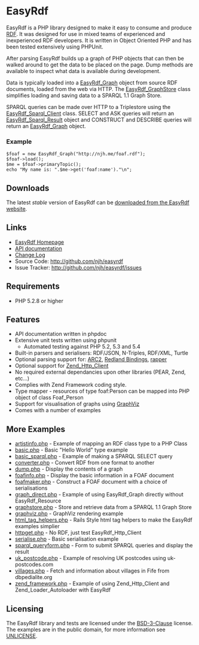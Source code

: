 EasyRdf
=======
EasyRdf is a PHP library designed to make it easy to consume and produce [RDF].
It was designed for use in mixed teams of experienced and inexperienced RDF
developers. It is written in Object Oriented PHP and has been tested
extensively using PHPUnit.

After parsing EasyRdf builds up a graph of PHP objects that can then be walked
around to get the data to be placed on the page. Dump methods are available to
inspect what data is available during development.

Data is typically loaded into a [EasyRdf_Graph] object from source RDF
documents, loaded from the web via HTTP. The [EasyRdf_GraphStore] class
simplifies loading and saving data to a SPARQL 1.1 Graph Store.

SPARQL queries can be made over HTTP to a Triplestore using the
[EasyRdf_Sparql_Client] class. SELECT and ASK queries will return an
[EasyRdf_Sparql_Result] object and CONSTRUCT and DESCRIBE queries will return
an [EasyRdf_Graph] object.

### Example ###

    $foaf = new EasyRdf_Graph("http://njh.me/foaf.rdf");
    $foaf->load();
    $me = $foaf->primaryTopic();
    echo "My name is: ".$me->get('foaf:name')."\n";


Downloads
---------

The latest _stable_ version of EasyRdf can be [downloaded from the EasyRdf website].


Links
-----

* [EasyRdf Homepage](http://www.easyrdf.org/)
* [API documentation](http://www.easyrdf.org/docs/api)
* [Change Log](http://github.com/njh/easyrdf/blob/master/CHANGELOG.md)
* Source Code: <http://github.com/njh/easyrdf>
* Issue Tracker: <http://github.com/njh/easyrdf/issues>


Requirements
------------

* PHP 5.2.8 or higher


Features
--------

* API documentation written in phpdoc
* Extensive unit tests written using phpunit
  * Automated testing against PHP 5.2, 5.3 and 5.4
* Built-in parsers and serialisers: RDF/JSON, N-Triples, RDF/XML, Turtle
* Optional parsing support for: [ARC2], [Redland Bindings], [rapper]
* Optional support for [Zend_Http_Client]
* No required external dependancies upon other libraries (PEAR, Zend, etc...)
* Complies with Zend Framework coding style.
* Type mapper - resources of type foaf:Person can be mapped into PHP object of class Foaf_Person
* Support for visualisation of graphs using [GraphViz]
* Comes with a number of examples


More Examples
-------------

* [artistinfo.php](https://github.com/njh/easyrdf/blob/master/examples/artistinfo.php#slider) - Example of mapping an RDF class type to a PHP Class
* [basic.php](https://github.com/njh/easyrdf/blob/master/examples/basic.php#slider) - Basic "Hello World" type example
* [basic_sparql.php](https://github.com/njh/easyrdf/blob/master/examples/basic_sparql.php#slider) - Example of making a SPARQL SELECT query
* [converter.php](https://github.com/njh/easyrdf/blob/master/examples/converter.php#slider) - Convert RDF from one format to another
* [dump.php](https://github.com/njh/easyrdf/blob/master/examples/dump.php#slider) - Display the contents of a graph
* [foafinfo.php](https://github.com/njh/easyrdf/blob/master/examples/foafinfo.php#slider) - Display the basic information in a FOAF document
* [foafmaker.php](https://github.com/njh/easyrdf/blob/master/examples/foafmaker.php#slider) - Construct a FOAF document with a choice of serialisations
* [graph_direct.php](https://github.com/njh/easyrdf/blob/master/examples/graph_direct.php#slider) - Example of using EasyRdf_Graph directly without EasyRdf_Resource
* [graphstore.php](https://github.com/njh/easyrdf/blob/master/examples/graphstore.php#slider) - Store and retrieve data from a SPARQL 1.1 Graph Store
* [graphviz.php](https://github.com/njh/easyrdf/blob/master/examples/graphviz.php#slider) - GraphViz rendering example
* [html_tag_helpers.php](https://github.com/njh/easyrdf/blob/master/examples/html_tag_helpers.php#slider) - Rails Style html tag helpers to make the EasyRdf examples simplier
* [httpget.php](https://github.com/njh/easyrdf/blob/master/examples/httpget.php#slider) - No RDF, just test EasyRdf_Http_Client
* [serialise.php](https://github.com/njh/easyrdf/blob/master/examples/serialise.php#slider) - Basic serialisation example
* [sparql_queryform.php](https://github.com/njh/easyrdf/blob/master/examples/sparql_queryform.php#slider) - Form to submit SPARQL queries and display the result
* [uk_postcode.php](https://github.com/njh/easyrdf/blob/master/examples/uk_postcode.php#slider) - Example of resolving UK postcodes using uk-postcodes.com
* [villages.php](https://github.com/njh/easyrdf/blob/master/examples/villages.php#slider) - Fetch and information about villages in Fife from dbpedialite.org
* [zend_framework.php](https://github.com/njh/easyrdf/blob/master/examples/zend_framework.php#slider) - Example of using Zend_Http_Client and Zend_Loader_Autoloader with EasyRdf


Licensing
---------

The EasyRdf library and tests are licensed under the [BSD-3-Clause] license.
The examples are in the public domain, for more information see [UNLICENSE].



[EasyRdf_Graph]:http://www.easyrdf.org/docs/api/EasyRdf_Graph.html
[EasyRdf_GraphStore]:http://www.easyrdf.org/docs/api/EasyRdf_GraphStore.html
[EasyRdf_Sparql_Client]:http://www.easyrdf.org/docs/api/EasyRdf_Sparql_Client.html
[EasyRdf_Sparql_Result]:http://www.easyrdf.org/docs/api/EasyRdf_Sparql_Result.html

[ARC2]:http://github.com/semsol/arc2/
[BSD-3-Clause]:http://www.opensource.org/licenses/BSD-3-Clause
[downloaded from the EasyRdf website]:http://www.easyrdf.org/downloads
[GraphViz]:http://www.graphviz.org/
[rapper]:http://librdf.org/raptor/rapper.html
[RDF]:http://en.wikipedia.org/wiki/Resource_Description_Framework
[Redland Bindings]:http://librdf.org/bindings/
[SPARQL 1.1 query language]:http://www.w3.org/TR/sparql11-query/
[UNLICENSE]:http://unlicense.org/
[Zend_Http_Client]:http://framework.zend.com/manual/en/zend.http.client.html
